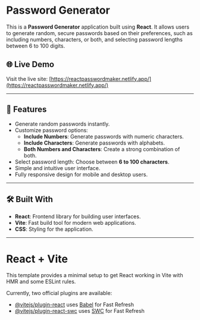 # Password Generator

This is a **Password Generator** application built using **React**. It allows users to generate random, secure passwords based on their preferences, such as including numbers, characters, or both, and selecting password lengths between 6 to 100 digits.

## 🌐 Live Demo

Visit the live site: [https://reactpasswordmaker.netlify.app/](https://reactpasswordmaker.netlify.app/)

---

## 🚀 Features

- Generate random passwords instantly.
- Customize password options:
  - **Include Numbers**: Generate passwords with numeric characters.
  - **Include Characters**: Generate passwords with alphabets.
  - **Both Numbers and Characters**: Create a strong combination of both.
- Select password length: Choose between **6 to 100 characters**.
- Simple and intuitive user interface.
- Fully responsive design for mobile and desktop users.

---

## 🛠️ Built With

- **React**: Frontend library for building user interfaces.
- **Vite**: Fast build tool for modern web applications.
- **CSS**: Styling for the application.

---





# React + Vite

This template provides a minimal setup to get React working in Vite with HMR and some ESLint rules.

Currently, two official plugins are available:

- [@vitejs/plugin-react](https://github.com/vitejs/vite-plugin-react/blob/main/packages/plugin-react/README.md) uses [Babel](https://babeljs.io/) for Fast Refresh
- [@vitejs/plugin-react-swc](https://github.com/vitejs/vite-plugin-react-swc) uses [SWC](https://swc.rs/) for Fast Refresh
